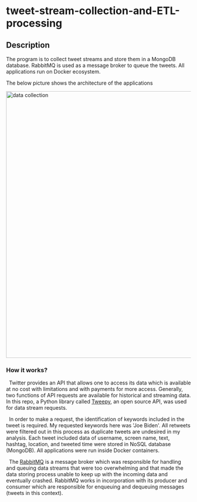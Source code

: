 # tweet-stream-collection-and-ETL-processing
<div id="des" class="desclass">
  <h2>Description</h2>
  <p>The program is to collect tweet streams and store them in a MongoDB database. RabbitMQ is used as a message broker to queue the tweets. All applications run on Docker ecosystem.</p>
</div>

The below picture shows the architecture of the applications

<img width="726" alt="data collection" src="https://user-images.githubusercontent.com/45326221/72861752-d5ed0f80-3c98-11ea-97e5-d32b186748c0.png">

<div id="London" class="tabcontent">
  <h3>How it works?</h3>
  <p>&nbsp&nbspTwitter provides an API that allows one to access its data which is available at no cost with limitations and with payments for more access. Generally, two functions of API requests are available for historical and streaming data. In this repo, a Python library called <a href="http://docs.tweepy.org/en/latest/">Tweepy</a>, an open source API, was used for data stream requests.</p>
  <p>&nbsp&nbspIn order to make a request, the identification of keywords included in the tweet is required. My requested keywords here was 'Joe Biden'. All retweets were filtered out in this process as duplicate tweets are undesired in my analysis. Each tweet included data of username, screen name, text, hashtag, location, and tweeted time were stored in NoSQL database (MongoDB). All applications were run inside Docker containers.</p>
  <p>&nbsp&nbspThe <a href="https://www.rabbitmq.com/tutorials/tutorial-one-python.html">RabbitMQ</a> is a message broker which was responsible for handling and queuing data streams that were too overwhelming and that made the data storing process unable to keep up with the incoming data and eventually crashed. RabbitMQ works in incorporation with its producer and consumer which are responsible for enqueuing and
dequeuing messages (tweets in this context).</p>
  
</div>
